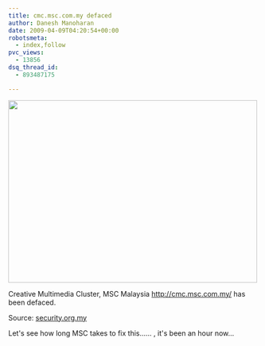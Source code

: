 ```yaml
---
title: cmc.msc.com.my defaced
author: Danesh Manoharan
date: 2009-04-09T04:20:54+00:00
robotsmeta:
  - index,follow
pvc_views:
  - 13856
dsq_thread_id:
  - 893487175

---
```

[<img loading="lazy" class="alignnone" title="cmc.msc.com.my defaced" src="http://farm4.static.flickr.com/3543/3425885988_288766dc4c.jpg" alt="" width="500" height="367" />][1]

Creative Multimedia Cluster, MSC Malaysia <http://cmc.msc.com.my/> has been defaced.

Source: [security.org.my][2]

Let's see how long MSC takes to fix this...... , it's been an hour now...

 [1]: http://farm4.static.flickr.com/3543/3425885988_288766dc4c.jpg
 [2]: http://security.org.my/index.php?/archives/Defaced-cmc.msc.com.my.html